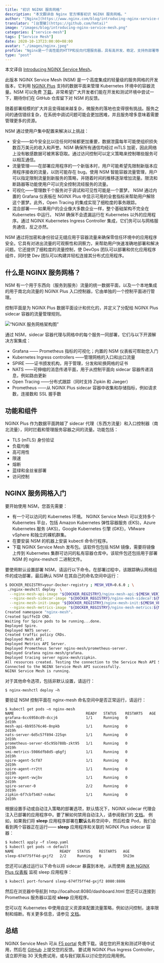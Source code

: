 ```yaml
---
title: "初识 NGINX 服务网格"
description: "本文翻译自 Nginx 官方博客初识 NGINX 服务网格。"
author: "[Nginx](https://www.nginx.com/blog/introducing-nginx-service-mesh/amp/)"
translator: "[台慧敏](https://github.com/hmtai)"
image: "/images/blog/introducing-nginx-service-mesh.png"
categories: ["service-mesh"]
tags: ["Service Mesh"]
date: 2020-10-13T23:00:00+08:00
avatar: "./images/nginx.jpeg"
profile: "Nginx是一个高性能的HTTP和反向代理服务器，具有高并发、稳定、支持热部署等特点。"
type: "post"
---
```


本文译自 [Introducing NGINX Service Mesh](https://www.nginx.com/blog/introducing-nginx-service-mesh/amp/)。

此版本 NGINX Service Mesh (NSM) 是一个高度集成的轻量级的服务网格的开发版本，它利用 [NGINX Plus](https://www.nginx.com/products/nginx/) 支持的数据平面来管理 Kubernetes 环境中的容器流量。NSM 可以免费 [下载](https://downloads.f5.com/)。非常希望广大开发者们能在开发和测试环境中尝试一下，期待你们在 GitHub 仓库留下对 NSM 的反馈。

随着部署规模的扩大并且变得越来越复杂，微服务的落地也变得很有挑战。服务之间的通信错综复杂，在系统中调试问题可能会更加困难，并且服务增多意味着需要管理更多的资源。

NSM 通过使用户集中配置来解决以上挑战：

- 安全——如今安全比以往任何时候都更加重要，数据泄露每年可能使组织损失数百万美元的收入和声誉。NSM 确保所有通信均经过 mTLS 加密，因此网络上没有敏感数据可被黑客窃取。通过访问控制可以定义策略来控制哪些服务可以相互通信。
- 流量管理——在部署应用程序的一个新版本时，用户可能希望先限制新版本应用程序接收的流量，以防可能存在 bug。使用 NSM 智能容器流量管理，用户可以指定限制流量到新服务的策略，并随着时间的推移逐渐增加流量。限流和断路器等功能使用户可以完全控制流经服务的流量。
- 可视化——管理数千个服务对于调试和可见性可能是一个噩梦。 NSM 通过内置的 Grafana 仪表板在 NGINX Plus 中显示可用的全套指标来帮助用户解除这个噩梦。此外，Open Tracing 的集成实现了细粒度的事务跟踪。
- 混合部署——如果用户的企业像大多数企业一样，整个基础架构不完全在 Kubernetes 中运行。 NSM 确保不会遗漏运行在 Kubernetes 以外的应用程序。通过 NGINX Kubernetes Ingress Controller 集成，它们务可以与网格服务通信，反之亦然。

NSM 通过将加密和身份验证无缝应用于容器流量来确保零信任环境中的应用程序安全。它具有对进出流量的可观察性和洞察力，来帮助用户快速准确地部署和解决问题。它还提供了细粒度的流量控制，使 DevOps 团队可以部署和优化应用程序组件，同时使 Dev 团队可以构建并轻松连接其分布式应用程序。

## 什么是 NGINX 服务网格？

NSM 有一个用于东西向（服务到服务）流量的统一数据平面，以及一个本地集成的用于南北向流量的 NGINX Plus 入口控制器，它由单独的一个控制平面进行管理。

控制平面是为 NGINX Plus 数据平面设计和优化的，并定义了分配给 NGINX Plus sidecar 容器的流量管理规则。

![“NGINX 服务网格架构图”](https://user-images.githubusercontent.com/37067719/96204792-c5539680-0f97-11eb-843e-2298c9cd111b.png)

通过 NSM，sidecar 容器代理与网格中的每个服务一同部署，它们与以下开源解决方案集成：
- Grafana —— Prometheus 指标的可视化；内置的 NSM 仪表板可帮助您入门
- Kubernetes Ingress controllers ——管理网格的入口和出口流量
- SPIRE ——证书颁发机构，用于管理，分发和轮换网格的证书
- NATS ——可伸缩的消息传递平面，用于从控制平面向 sidecar 容器传递消息，例如路由更新
- Open Tracing ——分布式跟踪（同时支持 Zipkin 和 Jaeger）
- Prometheus ——从 NGINX Plus sidecar 容器中收集和存储指标，例如请求数，连接数和 SSL 握手数

## 功能和组件

NGINX Plus 作为数据平面跨越了 sidecar 代理（东西方流量）和入口控制器（南北流量），同时拦截和管理服务容器之间的流量。功能包括：
- TLS (mTLS) 身份验证
- 负载均衡
- 高可用性
- 限速
- 熔断
- 蓝绿和金丝雀部署
- 访问控制

## NGINX 服务网格入门

要开始使用 NSM，您首先需要：
- 有一个可以访问的 Kubernetes 环境。 NGINX Service Mesh 可以支持多个 Kubernetes 平台，包括 Amazon Kubernetes 弹性容器服务 (EKS)，Azure Kubernetes 服务 (AKS)，Google Kubernetes 引擎 (GKE)，VMware vSphere 和独立的裸机群集。
- 在要安装 NSM 的机器上安装 kubectl 命令行程序。
- 下载 NGINX Service Mesh 发布包。该软件包包括 NSM 镜像，需要将镜像上传到 Kubernetes 集群可访问的私有容器仓库中。该软件包还包括用于部署 NSM 的 nginx-meshctl 二进制文件。

要使用默认设置部署 NSM，请运行以下命令。在部署过程中，该跟踪确认网格组件的成功部署，最后确认 NSM 在其自己的命名空间中运行：

```bash
$ DOCKER_REGISTRY=your-Docker-registry ; MESH_VER=0.6.0 ; \
 ./nginx-meshctl deploy  \
  --nginx-mesh-api-image "${DOCKER_REGISTRY}/nginx-mesh-api:${MESH_VER}" \
  --nginx-mesh-sidecar-image "${DOCKER_REGISTRY}/nginx-mesh-sidecar:${MESH_VER}" \
  --nginx-mesh-init-image "${DOCKER_REGISTRY}/nginx-mesh-init:${MESH_VER}" \
  --nginx-mesh-metrics-image "${DOCKER_REGISTRY}/nginx-mesh-metrics:${MESH_VER}"
Created namespace "nginx-mesh".
Created SpiffeID CRD.
Waiting for Spire pods to be running...done.
Deployed Spire.
Deployed NATS server.
Created traffic policy CRDs.
Deployed Mesh API.
Deployed Metrics API Server.
Deployed Prometheus Server nginx-mesh/prometheus-server.
Deployed Grafana nginx-mesh/grafana.
Deployed tracing server nginx-mesh/zipkin.
All resources created. Testing the connection to the Service Mesh API Server...
Connected to the NGINX Service Mesh API successfully.
NGINX Service Mesh is running.
```

对于其他命令选项，包括非默认设置，请运行：

```
$ nginx-meshctl deploy –h
```

要验证 NSM 控制平面在 nginx-mesh 命名空间中是否正常运行，请运行：

```
$ kubectl get pods –n nginx-mesh
NAME                                 READY   STATUS    RESTARTS   AGE
grafana-6cc6958cd9-dccj6             1/1     Running   0          2d19h
mesh-api-6b95576c46-8npkb            1/1     Running   0          2d19h
nats-server-6d5c57f894-225qn         1/1     Running   0          2d19h
prometheus-server-65c95b788b-zkt95   1/1     Running   0          2d19h
smi-metrics-5986dfb8d5-q6gfj         1/1     Running   0          2d19h
spire-agent-5cf87                    1/1     Running   0          2d19h
spire-agent-rr2tt                    1/1     Running   0          2d19h
spire-agent-vwjbv                    1/1     Running   0          2d19h
spire-server-0                       2/2     Running   0          2d19h
zipkin-6f7cbf5467-ns6wc              1/1     Running   0          2d19h
```

根据设置手动或自动注入策略的部署选项，默认情况下，NGINX sidecar 代理会注入已部署的应用程序中。要了解如何禁用自动注入，请参阅我们的 [文档](https://docs.nginx.com/nginx-service-mesh/usage/inject-sidecar-proxy/)。
例如，如果我们将 **sleep** 应用程序部署在**默认**名称空间中，然后检查 Pod，我们会看到两个容器正在运行—— **sleep** 应用程序和关联的 NGINX Plus sidecar 容器：

```bash
$ kubectl apply –f sleep.yaml 
$ kubectl get pods –n default
NAME                     READY   STATUS    RESTARTS   AGE
sleep-674f75ff4d-gxjf2   2/2     Running   0          5h23m
```

您还可以通过运行以下命令以将 sidecar 暴露到本地，从而使用 [本地 NGINX Plus 仪表板](https://www.nginx.com/products/nginx/live-activity-monitoring) 监视 sleep 应用程序：

```bash
$ kubectl port-forward sleep-674f75ff4d-gxjf2 8080:8886
```

然后在浏览器中导航到 http://localhost:8080/dashboard.html 您还可以连接到 Prometheus 服务器以监视 **sleep** 应用程序。

您可以在 Kubernetes 中使用自定义资源来配置流量策略，例如访问控制，速率限制和熔断。有关更多信息，请参见 [文档](https://docs.nginx.com/nginx-service-mesh/)。

## 总结

NGINX Service Mesh 可从 [F5 portal](https://login.f5.com/resource/login.jsp?ctx=719748) 免费下载。请在您的开发和测试环境中试用，然后在 [GitHub](https://github.com/nginxinc/nginx-service-mesh/issues) 上提交您的反馈。
要试用 NGINX Plus Ingress Controller，请立即开始 30 天免费试用，或与我们联系以讨论您的应用用例。
